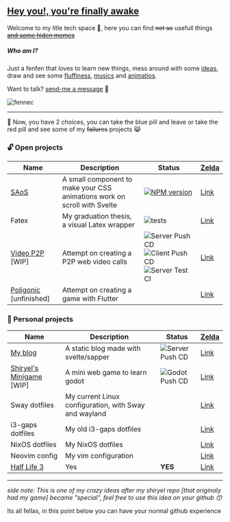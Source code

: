## [Hey you!, you're finally awake](https://youtu.be/_WZCvQ5J3pk)

Welcome to my litle tech space :paw_prints:, here you can find ~~not so~~ usefull things ~~[and some hiden meme](https://youtu.be/M26wmKY-e3I)[s](https://youtu.be/woT0cM5a5Co)~~

##### Who am I?

Just a fenfen that loves to learn new things, mess around with some [ideas](https://www.shiryel.com/), draw and see some [fluffiness](https://http.cat/), 
[mu](https://youtu.be/cTLAZunyA38)[si](https://youtu.be/slze868xkPI)[cs](https://youtu.be/FF3Dr3_h0Hw) and
[a](https://youtu.be/EYTLY17Io3c)[n](https://youtu.be/tuHe9lm5vUE)[i](https://youtu.be/ugH0YaBSaYk)[m](https://youtu.be/-PKNuZovuSw)[a](https://youtu.be/DRkgH7Uu-hA)[t](https://youtu.be/QZPSXI43P-I)[i](https://youtu.be/lIES3ii-IOg)[o](https://youtu.be/YgGzAKP_HuM)[s](https://youtu.be/ZZ5LpwO-An4).

Want to talk? [send-me a message](https://t.me/shiryel) :speech_balloon:

![fennec](https://github.com/shiryel/shiryel/blob/master/fennec.jpg?raw=true)

---

:pill: Now, you have 2 choices, you can take the blue pill and leave or take the red pill and see some of my ~~failures~~ projects :joy_cat: 

### :unlock: Open projects
Name | Description | Status | [Zelda](https://youtu.be/4r9S2yEiuME)
-----|-------------|--------|------
[SAoS](https://shiryel.github.io/saos/) | A small component to make your CSS animations work on scroll with Svelte | [![NPM version](https://img.shields.io/npm/v/saos.svg?style=flat)](https://npmjs.org/package/saos) | [Link](https://github.com/shiryel/saos)
Fatex | My graduation thesis, a visual Latex wrapper | ![tests](https://github.com/vinicius-molina/fatex/workflows/tests/badge.svg?branch=master) | [Link](https://github.com/shiryel/fatex)
[Video P2P](https://www.webrtc.shiryel.com/) [WIP] | Attempt on creating a P2P web video calls | ![Server Push CD](https://github.com/shiryel/videochat_p2p/workflows/Server%20Push%20CD/badge.svg) ![Client Push CD](https://github.com/shiryel/videochat_p2p/workflows/Client%20Push%20CD/badge.svg) ![Server Test CI](https://github.com/shiryel/videochat_p2p/workflows/Server%20Test%20CI/badge.svg) | [Link](https://github.com/shiryel/videochat_p2p)
[Poligonic](https://play.google.com/store/apps/details?id=com.poligonicgames.poligonic) [unfinished] | Attempt on creating a game with Flutter |  | [Link](https://github.com/shiryel/poligonic)

### :lock_with_ink_pen: Personal projects
Name | Description | Status | [Zelda](https://youtu.be/7F1rLleHVag)
-----|-------------|--------|------
[My blog](https://www.blog.shiryel.com/) | A static blog made with svelte/sapper | ![Server Push CD](https://github.com/shiryel/shiryel_blog_old/workflows/Server%20Push%20CD/badge.svg) | [Link](https://github.com/shiryel/shiryel_blog)
[Shiryel's Minigame](https://www.shiryel.com/) [WIP] | A mini web game to learn godot | ![Godot Push CD](https://github.com/shiryel/shiryel_game/workflows/Godot%20Push%20CD/badge.svg) | [Link](https://github.com/shiryel/shiryel_game)
Sway dotfiles | My current Linux configuration, with Sway and wayland |  | [Link](https://github.com/shiryel/sway-dotfiles)
i3-gaps dotfiles | My old i3-gaps dotfiles |  | [Link](https://github.com/shiryel/i3gaps-dotfiles)
NixOS dotfiles | My NixOS dotfiles |  | [Link](https://github.com/shiryel/nixos-dotfiles)
Neovim config | My vim configuration |  | [Link](https://github.com/shiryel/neoVim-configs)
[Half Life 3](https://youtu.be/dQw4w9WgXcQ) | Yes | **YES** | [Link](https://youtu.be/dQw4w9WgXcQ)

---

*side note: This is one of my crazy ideas after my shiryel repo [that originaly had my game] became "special", feel free to use this idea on your github :kissing_smiling_eyes:*
 
 Its all fellas, in this point below you can have your normal github experience
